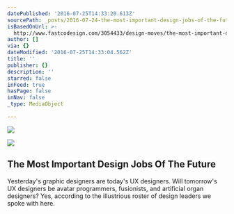 ```yaml
---
datePublished: '2016-07-25T14:33:20.613Z'
sourcePath: _posts/2016-07-24-the-most-important-design-jobs-of-the-future.md
isBasedOnUrl: >-
  http://www.fastcodesign.com/3054433/design-moves/the-most-important-design-jobs-of-the-future
author: []
via: {}
dateModified: '2016-07-25T14:33:04.562Z'
title: ''
publisher: {}
description: ''
starred: false
inFeed: true
hasPage: false
inNav: false
_type: MediaObject

---
```

![](https://imgflo.herokuapp.com/graph/vahj1ThiexotieMo/b6e6a07b553807ed92d1bc73d6e9e2cb/croprotate.jpg?cropheight=3264&cropwidth=2448&degrees=-90&input=https%3A%2F%2Fthe-grid-user-content.s3-us-west-2.amazonaws.com%2Fa328644f-2e75-4161-ab70-ded54e2df052.jpg&x=0&y=0)

<article style=""><img src="https://imgflo.herokuapp.com/graph/vahj1ThiexotieMo/edc7fe7c4d8bd37e089ca481510275ee/noop.jpg?input=http%3A%2F%2Fa.fastcompany.net%2Fmultisite_files%2Ffastcompany%2Fimagecache%2Finline-large%2Finline%2F2015%2F12%2F3054433-inline-i-vr-the-most-important-design-jobs-of-the-future.jpg" /><h1>The Most Important Design Jobs Of The Future</h1><p>Yesterday's graphic designers are today's UX designers. Will tomorrow's UX designers be avatar programmers, fusionists, and artificial organ designers? Yes, according to the illustrious roster of design leaders we spoke with here.</p></article>